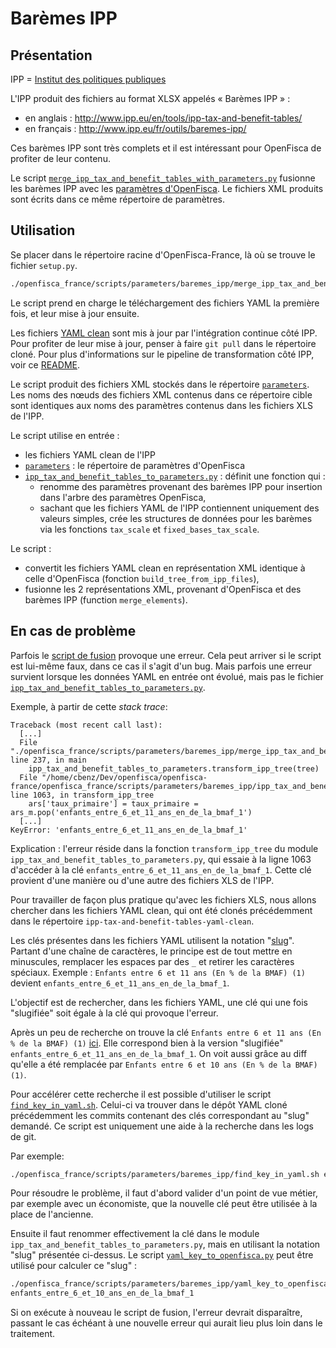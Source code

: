 # Barèmes IPP

## Présentation

IPP = [Institut des politiques publiques](http://www.ipp.eu/en/)

L'IPP produit des fichiers au format XLSX appelés « Barèmes IPP » :
- en anglais : http://www.ipp.eu/en/tools/ipp-tax-and-benefit-tables/
- en français : http://www.ipp.eu/fr/outils/baremes-ipp/

Ces barèmes IPP sont très complets et il est intéressant pour OpenFisca de profiter de leur contenu.

Le script [`merge_ipp_tax_and_benefit_tables_with_parameters.py`](./merge_ipp_tax_and_benefit_tables_with_parameters.py) fusionne les barèmes IPP avec les [paramètres d'OpenFisca](../../../parameters). Le fichiers XML produits sont écrits dans ce même répertoire de paramètres.

## Utilisation

Se placer dans le répertoire racine d'OpenFisca-France, là où se trouve le fichier `setup.py`.

```sh
./openfisca_france/scripts/parameters/baremes_ipp/merge_ipp_tax_and_benefit_tables_with_parameters.py -v
```

Le script prend en charge le téléchargement des fichiers YAML la première fois, et leur mise à jour ensuite.

Les fichiers [YAML clean](https://framagit.org/french-tax-and-benefit-tables/ipp-tax-and-benefit-tables-yaml-clean)  sont mis à jour par l'intégration continue côté IPP. Pour profiter de leur mise à jour, penser à faire `git pull` dans le répertoire cloné. Pour plus d'informations sur le pipeline de transformation côté IPP, voir ce [README](https://framagit.org/french-tax-and-benefit-tables/ipp-tax-and-benefit-tables-converters).

Le script produit des fichiers XML stockés dans le répertoire [`parameters`](../../../parameters). Les noms des nœuds des fichiers XML contenus dans ce répertoire cible sont identiques aux noms des paramètres contenus dans les fichiers XLS de l'IPP.

Le script utilise en entrée :
- les fichiers YAML clean de l'IPP
- [`parameters`](../../../parameters) : le répertoire de paramètres d'OpenFisca
- [`ipp_tax_and_benefit_tables_to_parameters.py`](./ipp_tax_and_benefit_tables_to_parameters.py) : définit une fonction qui :
  - renomme des paramètres provenant des barèmes IPP pour insertion dans l'arbre des paramètres OpenFisca,
  - sachant que les fichiers YAML de l'IPP contiennent uniquement des valeurs simples, crée les structures de données pour les barèmes via les fonctions `tax_scale` et `fixed_bases_tax_scale`.

Le script :
- convertit les fichiers YAML clean en représentation XML identique à celle d'OpenFisca (fonction `build_tree_from_ipp_files`),
- fusionne les 2 représentations XML, provenant d'OpenFisca et des barèmes IPP (function `merge_elements`).

## En cas de problème

Parfois le [script de fusion](#script-de-fusion) provoque une erreur.
Cela peut arriver si le script est lui-même faux, dans ce cas il s'agit d'un bug.
Mais parfois une erreur survient lorsque les données YAML en entrée ont évolué, mais pas le fichier [`ipp_tax_and_benefit_tables_to_parameters.py`](./ipp_tax_and_benefit_tables_to_parameters.py).

Exemple, à partir de cette *stack trace*:

```
Traceback (most recent call last):
  [...]
  File "./openfisca_france/scripts/parameters/baremes_ipp/merge_ipp_tax_and_benefit_tables_with_parameters.py", line 237, in main
    ipp_tax_and_benefit_tables_to_parameters.transform_ipp_tree(tree)
  File "/home/cbenz/Dev/openfisca/openfisca-france/openfisca_france/scripts/parameters/baremes_ipp/ipp_tax_and_benefit_tables_to_parameters.py", line 1063, in transform_ipp_tree
    ars['taux_primaire'] = taux_primaire = ars_m.pop('enfants_entre_6_et_11_ans_en_de_la_bmaf_1')
  [...]
KeyError: 'enfants_entre_6_et_11_ans_en_de_la_bmaf_1'
```

Explication : l'erreur réside dans la fonction `transform_ipp_tree` du module `ipp_tax_and_benefit_tables_to_parameters.py`, qui essaie à la ligne 1063 d'accéder à la clé `enfants_entre_6_et_11_ans_en_de_la_bmaf_1`. Cette clé provient d'une manière ou d'une autre des fichiers XLS de l'IPP.

Pour travailler de façon plus pratique qu'avec les fichiers XLS, nous allons chercher dans les fichiers YAML clean, qui ont été clonés précédemment dans le répertoire `ipp-tax-and-benefit-tables-yaml-clean`.

Les clés présentes dans les fichiers YAML utilisent la notation "[slug](https://en.wikipedia.org/wiki/Semantic_URL#Slug)". Partant d'une chaîne de caractères, le principe est de tout mettre en minuscules, remplacer les espaces par des `_` et retirer les caractères spéciaux.
Exemple : `Enfants entre 6 et 11 ans (En % de la BMAF) (1)` devient `enfants_entre_6_et_11_ans_en_de_la_bmaf_1`.

L'objectif est de rechercher, dans les fichiers YAML, une clé qui une fois "slugifiée" soit égale à la clé qui provoque l'erreur.

Après un peu de recherche on trouve la clé `Enfants entre 6 et 11 ans (En % de la BMAF) (1)` [ici](https://framagit.org/french-tax-and-benefit-tables/ipp-tax-and-benefit-tables-yaml-raw/commit/2b75741164aef5131b262b82fd0bcc29c016fefb#40c6be4cc89b14bd863ea81e78f9c9c300b645dc_8_5). Elle correspond bien à la version "slugifiée" `enfants_entre_6_et_11_ans_en_de_la_bmaf_1`. On voit aussi grâce au diff qu'elle a été remplacée par `Enfants entre 6 et 10 ans (En % de la BMAF) (1)`.

Pour accélérer cette recherche il est possible d'utiliser le script [`find_key_in_yaml.sh`](./find_key_in_yaml.sh).
Celui-ci va trouver dans le dépôt YAML cloné précédemment les commits contenant des clés correspondant au "slug" demandé.
Ce script est uniquement une aide à la recherche dans les logs de git.

Par exemple:
```sh
./openfisca_france/scripts/parameters/baremes_ipp/find_key_in_yaml.sh enfants_entre_11_et_15_ans_en_de_la_bmaf_2
```

Pour résoudre le problème, il faut d'abord valider d'un point de vue métier, par exemple avec un économiste, que la nouvelle clé peut être utilisée à la place de l'ancienne.

Ensuite il faut renommer effectivement la clé dans le module `ipp_tax_and_benefit_tables_to_parameters.py`, mais en utilisant la notation "slug" présentée ci-dessus.
Le script [`yaml_key_to_openfisca.py`](yaml_key_to_openfisca.py) peut être utilisé pour calculer ce "slug" :
```sh
./openfisca_france/scripts/parameters/baremes_ipp/yaml_key_to_openfisca.py "Enfants entre 6 et 10 ans (En % de la BMAF) (1)"
enfants_entre_6_et_10_ans_en_de_la_bmaf_1
```

Si on exécute à nouveau le script de fusion, l'erreur devrait disparaître, passant le cas échéant à une nouvelle erreur qui aurait lieu plus loin dans le traitement.
